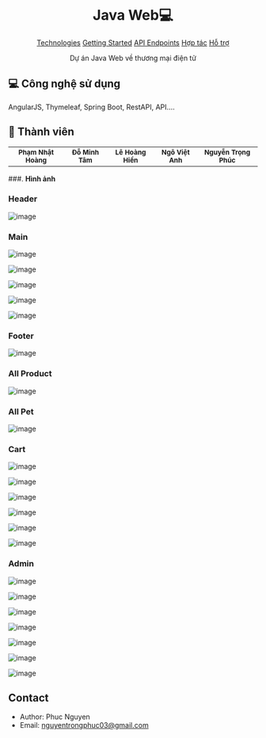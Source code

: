 <h1 align="center" style="font-weight: bold;">Java Web💻</h1>

<p align="center">
<a href="#tech">Technologies</a>
<a href="#started">Getting Started</a>
<a href="#routes">API Endpoints</a>
<a href="#colab">Hợp tác</a>
<a href="#contribute">Hỗ trợ</a> 
</p>


<p align="center">Dự án Java Web về thương mại điện tử</p>


<p align="center">
</p>

<h2 id="technologies">💻 Công nghệ sử dụng</h2>

AngularJS, Thymeleaf, Spring Boot, RestAPI, API....

<h2 id="colab">🤝 Thành viên</h2>
<table>
<tr>

<td align="center">
<sub>
<b>Phạm Nhật Hoàng</b>
</sub>
</a>
</td>

<td align="center">

<sub>
<b>Đỗ Minh Tâm</b>
</sub>
</a>
</td>

<td align="center">
<sub>
<b>Lê Hoàng Hiền</b>
</sub>
</a>
</td>

<td align="center">
<sub>
<b>Ngô Việt Anh</b>
</sub>
</a>
</td>

<td align="center">
<sub>
<b>Nguyễn Trọng Phúc</b>
</sub>
</a>
</td>

</tr>
</table>

###. **Hình ảnh**  
<h3>Header</h3>

![image](https://github.com/user-attachments/assets/80b8a7f0-1f9d-4cdf-885f-be2f414d98b9)

<h3>Main</h3>

![image](https://github.com/user-attachments/assets/c23bda7c-94e0-4c9a-8ede-b44ce4d053ef)

![image](https://github.com/user-attachments/assets/f8681dda-c890-46f6-8157-a9fa22457d75)

![image](https://github.com/user-attachments/assets/02999144-3a04-4984-9711-7d0c6f301a8f)

![image](https://github.com/user-attachments/assets/a21f47fa-38f4-4784-868f-badddc259565)

![image](https://github.com/user-attachments/assets/aeadbca3-0e0f-45ee-b9e0-a8d99c10d7ce)
<h3>Footer</h3>

![image](https://github.com/user-attachments/assets/b544e768-e3dd-47d7-920e-db48e77e1c4e)

<h3>All Product</h3>

![image](https://github.com/user-attachments/assets/af647b12-8aaf-4437-9657-3d03646f7564)

<h3>All Pet</h3>

![image](https://github.com/user-attachments/assets/20e3b9c1-85ae-4de6-8be6-be022e2516dc)

<h3>Cart</h3>

![image](https://github.com/user-attachments/assets/8cd20537-c34d-4576-aad8-0bd0194cade0)

![image](https://github.com/user-attachments/assets/3c888172-54dc-4525-83be-266a2cc58adb)

![image](https://github.com/user-attachments/assets/92eb21ce-eaaf-460e-978d-f0118763ac6c)

![image](https://github.com/user-attachments/assets/dd8e775d-0604-41a0-a0f4-499ff64b8955)

![image](https://github.com/user-attachments/assets/cdc1b59a-402a-47ce-a7b3-f211b0d1405d)

![image](https://github.com/user-attachments/assets/fdca24c4-8761-4615-b5d3-9548549b53a5)

<h3>Admin</h3>

![image](https://github.com/user-attachments/assets/1dd8494b-6e32-4aeb-a8ed-29b7e961e943)

![image](https://github.com/user-attachments/assets/5f94b862-5e1e-40c8-bc12-6c30892a6e81)

![image](https://github.com/user-attachments/assets/2a90a048-4dcd-4333-a46e-da44b182d6ce)

![image](https://github.com/user-attachments/assets/3d3e42e0-4366-4ed7-9417-7ab9b79b699e)

![image](https://github.com/user-attachments/assets/c63cbb9f-1e2b-44c6-9b12-5d442616a022)

![image](https://github.com/user-attachments/assets/1b5a7355-02b3-4091-96d7-ab35e22ac9ab)

![image](https://github.com/user-attachments/assets/9c543234-800c-4712-a81f-fd0fa5bc90f6)


## Contact

- Author: Phuc Nguyen
- Email: nguyentrongphuc03@gmail.com


